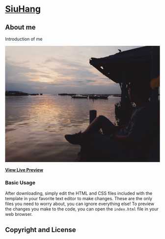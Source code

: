 # [SiuHang](https://wshwsh.me)

## About me

Introduction of me

[![Resume Preview](img/profile_pic_2.jpg)](https://wshwsh.me)

**[View Live Preview](https://wshwsh.me)**

### Basic Usage

After downloading, simply edit the HTML and CSS files included with the template in your favorite text editor to make changes. These are the only files you need to worry about, you can ignore everything else! To preview the changes you make to the code, you can open the `index.html` file in your web browser.

## Copyright and License
